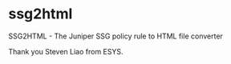 # ssg2html
SSG2HTML - The Juniper SSG policy rule to HTML file converter

Thank you Steven Liao from ESYS.

